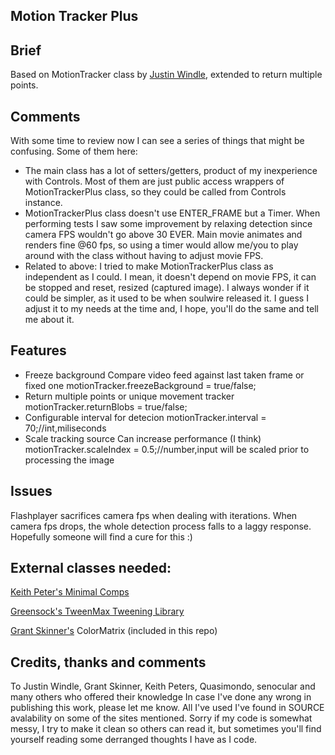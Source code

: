 ﻿Motion Tracker Plus
----

## Brief
Based on MotionTracker class by [Justin Windle](http://blog.soulwire.co.uk), extended to return multiple points.
## Comments
With some time to review now I can see a series of things that might be confusing. Some of them here:
  * The main class has a lot of setters/getters, product of my inexperience with Controls. Most of them are just public
access wrappers of MotionTrackerPlus class, so they could be called from Controls instance.
  * MotionTrackerPlus class doesn't use ENTER_FRAME but a Timer. When performing tests I saw some improvement
by relaxing detection since camera FPS wouldn't go above 30 EVER. Main movie animates and renders fine @60 fps, so using
a timer would allow me/you to play around with the class without having to adjust movie FPS.
  * Related to above: I tried to make MotionTrackerPlus class as independent as I could. I mean, it doesn't depend on
movie FPS, it can be stopped and reset, resized (captured image). I always wonder if it could be simpler, as it used to
be when soulwire released it. I guess I adjust it to my needs at the time and, I hope, you'll do the same and tell me
about it.
## Features
  * Freeze background
Compare video feed against last taken frame or fixed one
	motionTracker.freezeBackground = true/false;
  * Return multiple points or unique movement tracker
	motionTracker.returnBlobs = true/false;
  * Configurable interval for detecion
	motionTracker.interval = 70;//int,miliseconds
  * Scale tracking source
Can increase performance (I think)
	motionTracker.scaleIndex = 0.5;//number,input will be scaled prior to processing the image
## Issues
Flashplayer sacrifices camera fps when dealing with iterations. When camera fps drops, the whole detection
process falls to a laggy response. Hopefully someone will find a cure for this :)
## External classes needed:
[Keith Peter's Minimal Comps](http://www.minimalcomps.com/)

[Greensock's TweenMax Tweening Library](http://www.greensock.com/tweenmax/)

[Grant Skinner's](http://gskinner.com/blog) ColorMatrix (included in this repo)

## Credits, thanks and comments
To Justin Windle, Grant Skinner, Keith Peters, Quasimondo, senocular and many others who offered their knowledge
In case I've done any wrong in publishing this work, please let me know. All I've used I've found in SOURCE
avalability on some of the sites mentioned.
Sorry if my code is somewhat messy, I try to make it clean so others can read it, but sometimes
you'll find yourself reading some derranged thoughts I have as I code.
